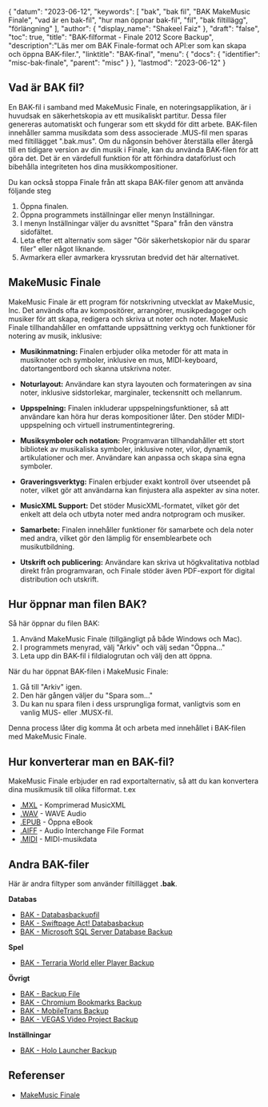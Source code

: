 {
"datum": "2023-06-12",
  "keywords": [
"bak",
"bak fil",
"BAK MakeMusic Finale",
"vad är en bak-fil",
"hur man öppnar bak-fil",
"fil",
"bak filtillägg",
"förlängning"
],
  "author": {
"display_name": "Shakeel Faiz"
},
"draft": "false",
"toc": true,
"title": "BAK-filformat - Finale 2012 Score Backup",
  "description":"Läs mer om BAK Finale-format och API:er som kan skapa och öppna BAK-filer.",
"linktitle": "BAK-final",
  "menu": {
    "docs": {
      "identifier": "misc-bak-finale",
      "parent": "misc"
}
},
"lastmod": "2023-06-12"
}

## Vad är BAK fil?

En BAK-fil i samband med MakeMusic Finale, en noteringsapplikation, är i huvudsak en säkerhetskopia av ett musikaliskt partitur. Dessa filer genereras automatiskt och fungerar som ett skydd för ditt arbete. BAK-filen innehåller samma musikdata som dess associerade .MUS-fil men sparas med filtillägget ".bak.mus". Om du någonsin behöver återställa eller återgå till en tidigare version av din musik i Finale, kan du använda BAK-filen för att göra det. Det är en värdefull funktion för att förhindra dataförlust och bibehålla integriteten hos dina musikkompositioner.

Du kan också stoppa Finale från att skapa BAK-filer genom att använda följande steg

1. Öppna finalen.
2. Öppna programmets inställningar eller menyn Inställningar.
3. I menyn Inställningar väljer du avsnittet "Spara" från den vänstra sidofältet.
4. Leta efter ett alternativ som säger "Gör säkerhetskopior när du sparar filer" eller något liknande.
5. Avmarkera eller avmarkera kryssrutan bredvid det här alternativet.

## MakeMusic Finale

MakeMusic Finale är ett program för notskrivning utvecklat av MakeMusic, Inc. Det används ofta av kompositörer, arrangörer, musikpedagoger och musiker för att skapa, redigera och skriva ut noter och noter. MakeMusic Finale tillhandahåller en omfattande uppsättning verktyg och funktioner för notering av musik, inklusive:

- **Musikinmatning:** Finalen erbjuder olika metoder för att mata in musiknoter och symboler, inklusive en mus, MIDI-keyboard, datortangentbord och skanna utskrivna noter.

- **Noturlayout:** Användare kan styra layouten och formateringen av sina noter, inklusive sidstorlekar, marginaler, teckensnitt och mellanrum.

- **Uppspelning:** Finalen inkluderar uppspelningsfunktioner, så att användare kan höra hur deras kompositioner låter. Den stöder MIDI-uppspelning och virtuell instrumentintegrering.

- **Musiksymboler och notation:** Programvaran tillhandahåller ett stort bibliotek av musikaliska symboler, inklusive noter, vilor, dynamik, artikulationer och mer. Användare kan anpassa och skapa sina egna symboler.

- **Graveringsverktyg:** Finalen erbjuder exakt kontroll över utseendet på noter, vilket gör att användarna kan finjustera alla aspekter av sina noter.

- **MusicXML Support:** Det stöder MusicXML-formatet, vilket gör det enkelt att dela och utbyta noter med andra notprogram och musiker.

- **Samarbete:** Finalen innehåller funktioner för samarbete och dela noter med andra, vilket gör den lämplig för ensemblearbete och musikutbildning.

- **Utskrift och publicering:** Användare kan skriva ut högkvalitativa notblad direkt från programvaran, och Finale stöder även PDF-export för digital distribution och utskrift.

## Hur öppnar man filen BAK?

Så här öppnar du filen BAK:

1. Använd MakeMusic Finale (tillgängligt på både Windows och Mac).
2. I programmets menyrad, välj "Arkiv" och välj sedan "Öppna..."
3. Leta upp din BAK-fil i fildialogrutan och välj den att öppna.

När du har öppnat BAK-filen i MakeMusic Finale:

1. Gå till "Arkiv" igen.
2. Den här gången väljer du "Spara som..."
3. Du kan nu spara filen i dess ursprungliga format, vanligtvis som en vanlig MUS- eller .MUSX-fil.

Denna process låter dig komma åt och arbeta med innehållet i BAK-filen med MakeMusic Finale.

## Hur konverterar man en BAK-fil?

MakeMusic Finale erbjuder en rad exportalternativ, så att du kan konvertera dina musikmusik till olika filformat. t.ex

- [.MXL](/sv/audio/mxl/) - Komprimerad MusicXML
- [.WAV](/sv/audio/wav/) - WAVE Audio
- [.EPUB](/sv/ebook/epub/) - Öppna eBook
- [.AIFF](/sv/audio/aiff/) - Audio Interchange File Format
- [.MIDI](/sv/audio/mid/) - MIDI-musikdata

## Andra BAK-filer

Här är andra filtyper som använder filtillägget **.bak**.

**Databas**
- [BAK - Databasbackupfil](/sv/database/bak/)
- [BAK - Swiftpage Act! Databasbackup](/sv/database/bak-act/)
- [BAK - Microsoft SQL Server Database Backup](/sv/database/bak-sqlserver/)

**Spel**
- [BAK - Terraria World eller Player Backup](/sv/game/bak-terraria/)

**Övrigt**
- [BAK - Backup File](/sv/misc/bak-backup/)
- [BAK - Chromium Bookmarks Backup](/sv/misc/bak-chromium/)
- [BAK - MobileTrans Backup](/sv/misc/bak-mobiletrans/)
- [BAK - VEGAS Video Project Backup](/sv/misc/bak-vegas/)

**Inställningar**
- [BAK - Holo Launcher Backup](/sv/settings/bak-holo/)

## Referenser
* [MakeMusic Finale](https://en.wikipedia.org/wiki/Finale_(scorewriter))
